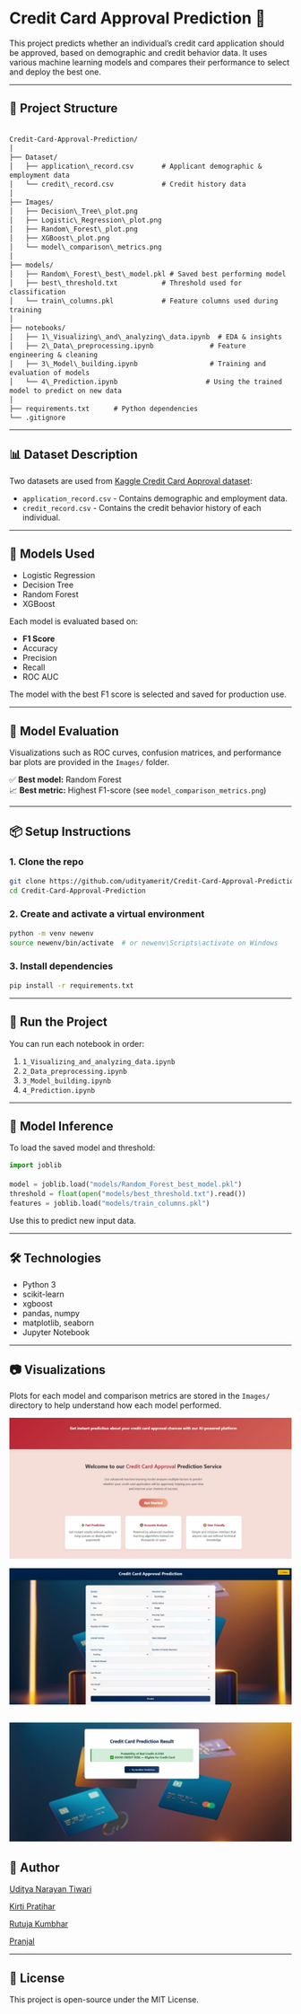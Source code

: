 # Credit Card Approval Prediction 🚀

This project predicts whether an individual’s credit card application should be approved, based on demographic and credit behavior data. It uses various machine learning models and compares their performance to select and deploy the best one.

---

## 📁 Project Structure

```

Credit-Card-Approval-Prediction/
│
├── Dataset/
│   ├── application\_record.csv       # Applicant demographic & employment data
│   └── credit\_record.csv            # Credit history data
│
├── Images/
│   ├── Decision\_Tree\_plot.png
│   ├── Logistic\_Regression\_plot.png
│   ├── Random\_Forest\_plot.png
│   ├── XGBoost\_plot.png
│   └── model\_comparison\_metrics.png
│
├── models/
│   ├── Random\_Forest\_best\_model.pkl # Saved best performing model
│   ├── best\_threshold.txt           # Threshold used for classification
│   └── train\_columns.pkl            # Feature columns used during training
│
├── notebooks/
│   ├── 1\_Visualizing\_and\_analyzing\_data.ipynb  # EDA & insights
│   ├── 2\_Data\_preprocessing.ipynb              # Feature engineering & cleaning
│   ├── 3\_Model\_building.ipynb                  # Training and evaluation of models
│   └── 4\_Prediction.ipynb                      # Using the trained model to predict on new data
│
├── requirements.txt      # Python dependencies
└── .gitignore

````

---

## 📊 Dataset Description

Two datasets are used from [Kaggle Credit Card Approval dataset](https://www.kaggle.com/datasets/rikdifos/credit-card-approval-prediction):

- `application_record.csv` - Contains demographic and employment data.
- `credit_record.csv` - Contains the credit behavior history of each individual.

---

## 🧠 Models Used

- Logistic Regression
- Decision Tree
- Random Forest
- XGBoost

Each model is evaluated based on:
- **F1 Score**
- Accuracy
- Precision
- Recall
- ROC AUC

The model with the best F1 score is selected and saved for production use.

---

## 🧪 Model Evaluation

Visualizations such as ROC curves, confusion matrices, and performance bar plots are provided in the `Images/` folder.

✅ **Best model:** Random Forest  
📈 **Best metric:** Highest F1-score (see `model_comparison_metrics.png`)

---

## 📦 Setup Instructions

### 1. Clone the repo

```bash
git clone https://github.com/udityamerit/Credit-Card-Approval-Prediction.git
cd Credit-Card-Approval-Prediction
````

### 2. Create and activate a virtual environment

```bash
python -m venv newenv
source newenv/bin/activate  # or newenv\Scripts\activate on Windows
```

### 3. Install dependencies

```bash
pip install -r requirements.txt
```

---

## 🚀 Run the Project

You can run each notebook in order:

1. `1_Visualizing_and_analyzing_data.ipynb`
2. `2_Data_preprocessing.ipynb`
3. `3_Model_building.ipynb`
4. `4_Prediction.ipynb`

---

## 💾 Model Inference

To load the saved model and threshold:

```python
import joblib

model = joblib.load("models/Random_Forest_best_model.pkl")
threshold = float(open("models/best_threshold.txt").read())
features = joblib.load("models/train_columns.pkl")
```

Use this to predict new input data.

---

## 🛠 Technologies

* Python 3
* scikit-learn
* xgboost
* pandas, numpy
* matplotlib, seaborn
* Jupyter Notebook

---

## 📷 Visualizations

Plots for each model and comparison metrics are stored in the `Images/` directory to help understand how each model performed.

![alt text](<WhatsApp Image 2025-06-21 at 01.04.47_99cd76c4.jpg>)

![alt text](<WhatsApp Image 2025-06-21 at 01.05.21_de4845fc.jpg>)

![alt text](<WhatsApp Image 2025-06-21 at 01.06.10_da8e5403.jpg>)
---

## 🙌 Author
[Uditya Narayan Tiwari](https://github.com/udityamerit)

[Kirti Pratihar ](https://github.com/KirtiPratihar)

[Rutuja Kumbhar ](https://github.com/KirtiPratihar)

[Pranjal ](https://github.com/PranjalMerit)


---

## 📄 License

This project is open-source under the MIT License.

